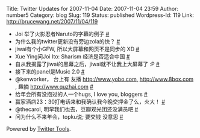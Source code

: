 Title: Twitter Updates for 2007-11-04
Date: 2007-11-04 23:59
Author: number5
Category: blog
Slug: 119
Status: published
Wordpress-Id: 119
Link: http://brucewang.net/2007/11/04/119

-   Joi 举了火影忍者Naruto的字幕的例子
    [\#](http://twitter.com/number5/statuses/386625902)
-   为什么我的twitter更新没有旁边zola的快？
    [\#](http://twitter.com/number5/statuses/386653362)
-   jiwai有个小GFW, 所以大屏幕和网页不是同步的 XD
    [\#](http://twitter.com/number5/statuses/386659242)
-   Xue Ying问Joi Ito: Sharism 经济是否适合中国
    [\#](http://twitter.com/number5/statuses/386674852)
-   自从我揭露了jiwai的黑幕之后，jiwai就不让我上大屏幕了 :P
    [\#](http://twitter.com/number5/statuses/386679292)
-   接下来的panel是Music 2.0
    [\#](http://twitter.com/number5/statuses/386687322)
-   @kenworker， 台上有 友播 <http://www.yobo.com,>
    <http://www.8box.com> , 趣摘 <http://www.quzhai.com>
    [\#](http://twitter.com/number5/statuses/386713972)
-   给年会所有没抱过的人一个hugs, I love you, bloggers
    [\#](http://twitter.com/number5/statuses/387648242)
-   赢家酒店23：30打电话来和我确认我今晚交押金了么，火大！
    [\#](http://twitter.com/number5/statuses/387668772)
-   @thecarol, 明早我们也去，豆瓣观光团还没满员吧
    [\#](http://twitter.com/number5/statuses/387670222)
-   问为什么不来年会，topku说; 要交钱 没意思
    [\#](http://twitter.com/number5/statuses/387694452)

Powered by [Twitter Tools](http://alexking.org/projects/wordpress).
